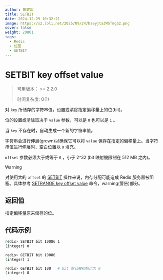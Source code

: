 ```yaml
---
author: 黄健宏
title: SETBIT
date: 2024-12-29 10:32:21
image: https://s2.loli.net/2025/09/24/hzeyjtaJWSTmg32.png
cover: false
weight: 20801
tags:
  - Redis
  - 位图
  - SETBIT
---
```


# SETBIT key offset value

> 可用版本： >= 2.2.0
> 
> 时间复杂度: O(1)

对 `key` 所储存的字符串值，设置或清除指定偏移量上的位(bit)。

位的设置或清除取决于 `value` 参数，可以是 `0` 也可以是 `1` 。

当 `key` 不存在时，自动生成一个新的字符串值。

字符串会进行伸展(grown)以确保它可以将 `value` 保存在指定的偏移量上。当字符串值进行伸展时，空白位置以 `0` 填充。

`offset` 参数必须大于或等于 `0` ，小于 2^32 (bit 映射被限制在 512 MB 之内)。

Warning

对使用大的 `offset` 的 [SETBIT](#setbit) 操作来说，内存分配可能造成 Redis 服务器被阻塞。具体参考 [SETRANGE key offset value](../../01-string/09-setrange) 命令，warning(警告)部分。

## 返回值

指定偏移量原来储存的位。

## 代码示例

```bash
redis> SETBIT bit 10086 1
(integer) 0

redis> GETBIT bit 10086
(integer) 1

redis> GETBIT bit 100   # bit 默认被初始化为 0
(integer) 0
```
